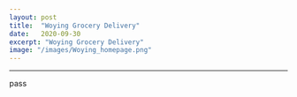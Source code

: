 ```yaml
---
layout: post
title:  "Woying Grocery Delivery"
date:   2020-09-30
excerpt: "Woying Grocery Delivery"
image: "/images/Woying_homepage.png"
---
```


--------------------------
pass